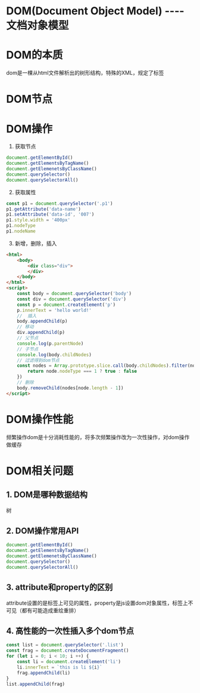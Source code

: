 <!--
 * @Author: your name
 * @Date: 2020-03-12 21:25:38
 * @LastEditTime: 2020-03-15 22:55:18
 * @LastEditors: Please set LastEditors
 * @Description: In User Settings Edit
 * @FilePath: /web_study/src/前端基础/JavaScript基础/js-web-api.md
 -->
# DOM(Document Object Model) ---- 文档对象模型

# DOM的本质
dom是一棵从html文件解析出的树形结构，特殊的XML，规定了标签

# DOM节点

# DOM操作
1. 获取节点
```javascript
document.getElementById()
document.getElementsByTagName()
document.getElemenetsByClassName()
document.querySelector()
document.querySelectorAll()
```
2. 获取属性
```javascript
const p1 = document.querySelector('.p1')
p1.getAttribute('data-name')
p1.setAttribute('data-id', '007')
p1.style.width = '400px'
p1.nodeType
p1.nodeName
```

3. 新增，删除，插入
```html
<html>
    <body>
        <div class="div">
        </div>
    </body>
</html>
<script>
    const body = document.querySelector('body')
    const div = document.querySelector('div')
    const p = document.createElement('p')
    p.innerText = 'hello world!'
    //  插入
    body.appendChild(p)
    // 移动
    div.appendChild(p)
    // 父节点
    console.log(p.parentNode)
    // 子节点
    console.log(body.childNodes)
    // 过滤得到dom节点
    const nodes = Array.prototype.slice.call(body.childNodes).filter(node => {
        return node.nodeType === 1 ? true : false
    })
    // 删除
    body.removeChild(nodes[node.length - 1])
</script>
```
# DOM操作性能
频繁操作dom是十分消耗性能的，将多次频繁操作改为一次性操作，对dom操作做缓存

# DOM相关问题
## 1. DOM是哪种数据结构
树
## 2. DOM操作常用API
```javascript
document.getElementById()
document.getElementsByTagName()
document.getElemenetsByClassName()
document.querySelector()
document.querySelectorAll()
```
## 3. attribute和property的区别
attribute设置的是标签上可见的属性，property是js设置dom对象属性，标签上不可见（都有可能造成重绘重排）
## 4. 高性能的一次性插入多个dom节点
```javascript
const list = document.querySelector('.list')
const frag = document.createDocumentFragment()
for (let i = 0; i < 10; i ++) {
    const li = document.createElement('li')
    li.innerText = `this is li ${i}`
    frag.appendChild(li)
}
list.appendChild(frag)
```
